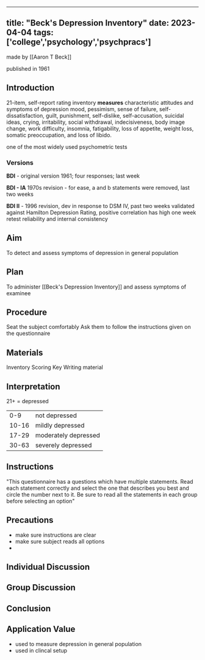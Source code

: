 
---
title: "Beck's Depression Inventory"
date: 2023-04-04
tags: ['college','psychology','psychpracs']
---


made by [[Aaron T Beck]]

published in 1961


## Introduction
21-item, self-report rating inventory 
**measures** characteristic attitudes and symptoms of depression
mood, pessimism, sense of failure, self-dissatisfaction, guilt, punishment, self-dislike, self-accusation, suicidal ideas, crying, irritability, social withdrawal, indecisiveness, body image change, work difficulty, insomnia, fatigability, loss of appetite, weight loss, somatic preoccupation, and loss of libido.

one of the most widely used psychometric tests

### Versions 
**BDI** - original version 1961; four responses; last week

**BDI - IA** 1970s revision  - for ease, a and b statements were removed, last two weeks

**BDI II** - 1996 revision, dev in response to DSM IV, past two weeks 
validated against Hamilton Depression Rating, positive correlation 
has high one week retest reliability and internal consistency

## Aim 
To detect and assess symptoms of depression in general population
## Plan
To administer [[Beck's Depression Inventory]] and assess symptoms of examinee
## Procedure
Seat the subject comfortably
Ask them to follow the instructions given on the questionnaire 
## Materials 
Inventory 
Scoring Key
Writing material 
## Interpretation
21+ = depressed

| | |
|---|---|
|0-9 | not depressed |
|10-16 | mildly depressed |
|17-29 | moderately depressed |
| 30-63 | severely depressed |



## Instructions 
"This questionnaire has a questions which have multiple statements. Read each statement correctly and select the one that describes you best and circle the number next to it. Be sure to read all the statements in each group before selecting an option"

## Precautions
- make sure instructions are clear 
- make sure subject reads all options 
- 
## Individual Discussion

## Group Discussion

## Conclusion

## Application Value
- used to measure depression in general population 
- used in clincal setup

